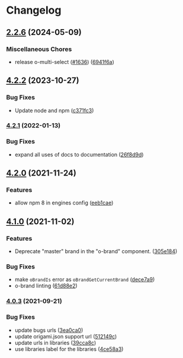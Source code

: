 # Changelog

## [2.2.6](https://github.com/Financial-Times/origami/compare/o-brand-v4.2.2...o-brand-v2.2.6) (2024-05-09)


### Miscellaneous Chores

* release o-multi-select ([#1636](https://github.com/Financial-Times/origami/issues/1636)) ([6941f6a](https://github.com/Financial-Times/origami/commit/6941f6a832d6e35f099a679659c3acbc49e54999))

## [4.2.2](https://github.com/Financial-Times/origami/compare/o-brand-v4.2.1...o-brand-v4.2.2) (2023-10-27)


### Bug Fixes

* Update node and npm ([c371fc3](https://github.com/Financial-Times/origami/commit/c371fc3f7f2d66266dbca95862ecef3ddeb1f339))

### [4.2.1](https://www.github.com/Financial-Times/origami/compare/o-brand-v4.2.0...o-brand-v4.2.1) (2022-01-13)


### Bug Fixes

* expand all uses of docs to documentation ([26f8d9d](https://www.github.com/Financial-Times/origami/commit/26f8d9d8cbbe3e78902d8c3951b37e08150a77bd))

## [4.2.0](https://www.github.com/Financial-Times/origami/compare/o-brand-v4.1.0...o-brand-v4.2.0) (2021-11-24)


### Features

* allow npm 8 in engines config ([eeb1cae](https://www.github.com/Financial-Times/origami/commit/eeb1cae6e7f0379e647f2b41240b1f294997d528))

## [4.1.0](https://www.github.com/Financial-Times/origami/compare/o-brand-v4.0.3...o-brand-v4.1.0) (2021-11-02)


### Features

* Deprecate "master" brand in the "o-brand" component. ([305e184](https://www.github.com/Financial-Times/origami/commit/305e184669df4e0c33f2cae546ec1599abcfbd49))


### Bug Fixes

* make `oBrandIs` error as `oBrandGetCurrentBrand` ([dece7a9](https://www.github.com/Financial-Times/origami/commit/dece7a9391c12478fb9e114821812f8d950ddaba))
* o-brand linting ([61d88e2](https://www.github.com/Financial-Times/origami/commit/61d88e2f577f91b2e34e0cf107d58a4d4bca5524))

### [4.0.3](https://www.github.com/Financial-Times/origami/compare/o-brand-v4.0.2...o-brand-v4.0.3) (2021-09-21)


### Bug Fixes

* update bugs urls ([3ea0ca0](https://www.github.com/Financial-Times/origami/commit/3ea0ca03bcb6e55142a77387ad0fff5ddf056d44))
* update origami.json support url ([512149c](https://www.github.com/Financial-Times/origami/commit/512149c735c58740f774d4d3c69a32bf26c74961))
* update urls in libraries ([39cca8c](https://www.github.com/Financial-Times/origami/commit/39cca8cf3c6704453f49f819b8db5455452a8e33))
* use libraries label for the libraries ([4ce58a3](https://www.github.com/Financial-Times/origami/commit/4ce58a365f2d4ff085f1d829b197f21ec440e1df))
